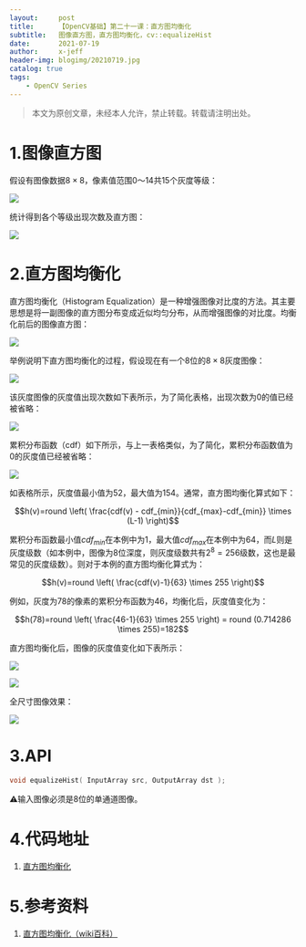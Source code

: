 ```yaml
---
layout:     post
title:      【OpenCV基础】第二十一课：直方图均衡化
subtitle:   图像直方图，直方图均衡化，cv::equalizeHist
date:       2021-07-19
author:     x-jeff
header-img: blogimg/20210719.jpg
catalog: true
tags:
    - OpenCV Series
---
```

>本文为原创文章，未经本人允许，禁止转载。转载请注明出处。

# 1.图像直方图

假设有图像数据$8\times 8$，像素值范围0～14共15个灰度等级：

![](https://xjeffblogimg.oss-cn-beijing.aliyuncs.com/BLOGIMG/BlogImage/OpenCVSeries/Lesson21/21x1.png)

统计得到各个等级出现次数及直方图：

![](https://xjeffblogimg.oss-cn-beijing.aliyuncs.com/BLOGIMG/BlogImage/OpenCVSeries/Lesson21/21x2.png)

# 2.直方图均衡化

直方图均衡化（Histogram Equalization）是一种增强图像对比度的方法。其主要思想是将一副图像的直方图分布变成近似均匀分布，从而增强图像的对比度。均衡化前后的图像直方图：

![](https://xjeffblogimg.oss-cn-beijing.aliyuncs.com/BLOGIMG/BlogImage/OpenCVSeries/Lesson21/21x3.png)

举例说明下直方图均衡化的过程，假设现在有一个8位的$8\times 8$灰度图像：

![](https://xjeffblogimg.oss-cn-beijing.aliyuncs.com/BLOGIMG/BlogImage/OpenCVSeries/Lesson21/21x4.png)

该灰度图像的灰度值出现次数如下表所示，为了简化表格，出现次数为0的值已经被省略：

![](https://xjeffblogimg.oss-cn-beijing.aliyuncs.com/BLOGIMG/BlogImage/OpenCVSeries/Lesson21/21x5.png)

累积分布函数（cdf）如下所示，与上一表格类似，为了简化，累积分布函数值为0的灰度值已经被省略：

![](https://xjeffblogimg.oss-cn-beijing.aliyuncs.com/BLOGIMG/BlogImage/OpenCVSeries/Lesson21/21x6.png)

如表格所示，灰度值最小值为52，最大值为154。通常，直方图均衡化算式如下：

$$h(v)=round \left( \frac{cdf(v) - cdf_{min}}{cdf_{max}-cdf_{min}} \times (L-1) \right)$$

累积分布函数最小值$cdf_{min}$在本例中为1，最大值$cdf_{max}$在本例中为64，而$L$则是灰度级数（如本例中，图像为8位深度，则灰度级数共有$2^8=256$级数，这也是最常见的灰度级数）。则对于本例的直方图均衡化算式为：

$$h(v)=round \left( \frac{cdf(v)-1}{63} \times 255 \right)$$

例如，灰度为78的像素的累积分布函数为46，均衡化后，灰度值变化为：

$$h(78)=round \left( \frac{46-1}{63} \times 255 \right) = round (0.714286 \times 255)=182$$

直方图均衡化后，图像的灰度值变化如下表所示：

![](https://xjeffblogimg.oss-cn-beijing.aliyuncs.com/BLOGIMG/BlogImage/OpenCVSeries/Lesson21/21x7.png)

![](https://xjeffblogimg.oss-cn-beijing.aliyuncs.com/BLOGIMG/BlogImage/OpenCVSeries/Lesson21/21x8.png)

全尺寸图像效果：

![](https://xjeffblogimg.oss-cn-beijing.aliyuncs.com/BLOGIMG/BlogImage/OpenCVSeries/Lesson21/21x9.png)

# 3.API

```c++
void equalizeHist( InputArray src, OutputArray dst );
```

⚠️输入图像必须是8位的单通道图像。

# 4.代码地址

1. [直方图均衡化](https://github.com/x-jeff/OpenCV_Code_Demo/tree/master/Demo21)

# 5.参考资料

1. [直方图均衡化（wiki百科）](https://zh.wikipedia.org/zh-hans/直方图均衡化)